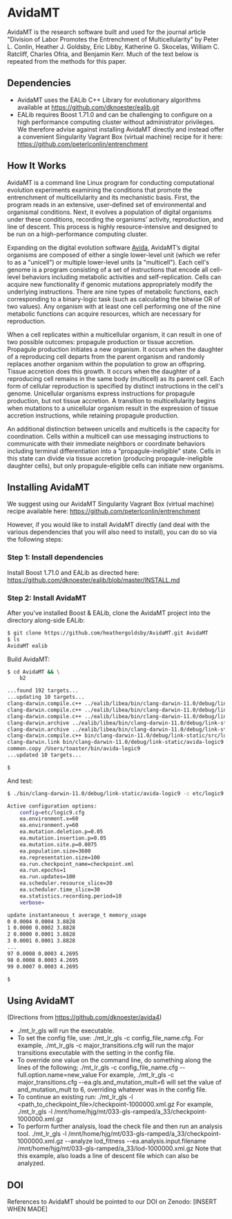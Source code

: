 # AvidaMT
AvidaMT is the research software built and used for the journal article "Division of Labor Promotes the Entrenchment of Multicellularity" by Peter L. Conlin, Heather J. Goldsby, Eric Libby, Katherine G. Skocelas, William C. Ratcliff, Charles Ofria, and Benjamin Kerr.  Much of the text below is repeated from the methods for this paper.


## Dependencies
* AvidaMT uses the EALib C++ Library for evolutionary algorithms available at https://github.com/dknoester/ealib.git
* EALib requires Boost 1.71.0 and can be challenging to configure on a high performance computing cluster without administrator privileges. We therefore advise against installing AvidaMT directly and instead offer a convenient Singularity Vagrant Box (virtual machine) recipe for it here: https://github.com/peterlconlin/entrenchment


## How It Works
AvidaMT is a command line Linux program for conducting computational evolution experiments examining the conditions that promote the entrenchment of multicellularity and its mechanistic basis. First, the program reads in an extensive, user-defined set of environmental and organismal conditions. Next, it evolves a population of digital organisms under these conditions, recording the organisms’ activity, reproduction, and line of descent. This process is highly resource-intensive and designed to be run on a high-performance computing cluster.

Expanding on the digital evolution software [Avida](https://en.wikipedia.org/wiki/Avida_(software)), AvidaMT’s digital organisms are composed of either a single lower-level unit (which we refer to as a "unicell") or multiple lower-level units (a "multicell"). Each cell's genome is a program consisting of a set of instructions that encode all cell-level behaviors including metabolic activities and self-replication. Cells can acquire new functionality if genomic mutations appropriately modify the underlying instructions. There are nine types of metabolic functions, each corresponding to a binary-logic task (such as calculating the bitwise OR of two values). Any organism with at least one cell performing one of the nine metabolic functions can acquire resources, which are necessary for reproduction.

When a cell replicates within a multicellular organism, it can result in one of two possible outcomes: propagule production or tissue accretion. Propagule production initiates a new organism. It occurs when the daughter of a reproducing cell departs from the parent organism and randomly replaces another organism within the population to grow an offspring. Tissue accretion does this growth. It occurs when the daughter of a reproducing cell remains in the same body (multicell) as its parent cell. Each form of cellular reproduction is specified by distinct instructions in the cell's genome. Unicellular organisms express instructions for propagule production, but not tissue accretion. A transition to multicellularity begins when mutations to a unicellular organism result in the expression of tissue accretion instructions, while retaining propagule production.

An additional distinction between unicells and multicells is the capacity for coordination. Cells within a multicell can use messaging instructions to communicate with their immediate neighbors or coordinate behaviors including terminal differentiation into a "propagule-ineligible" state. Cells in this state can divide via tissue accretion (producing propagule-ineligible daughter cells), but only propagule-eligible cells can initiate new organisms.


## Installing AvidaMT

We suggest using our AvidaMT Singularity Vagrant Box (virtual machine) recipe available here: https://github.com/peterlconlin/entrenchment

However, if you would like to install AvidaMT directly (and deal with the various dependencies that you will also need to install), you can do so via the following steps: 

### Step 1: Install dependencies
Install Boost 1.71.0 and EALib as directed here: https://github.com/dknoester/ealib/blob/master/INSTALL.md

### Step 2: Install AvidaMT
After you've installed Boost & EALib, clone the AvidaMT project into the directory along-side EALib:
```bash
$ git clone https://github.com/heathergoldsby/AvidaMT.git AvidaMT
$ ls
AvidaMT ealib
```

Build AvidaMT:
```bash
$ cd AvidaMT && \
    b2

...found 192 targets...
...updating 10 targets...
clang-darwin.compile.c++ ../ealib/libea/bin/clang-darwin-11.0/debug/link-static/src/expansion.o
clang-darwin.compile.c++ ../ealib/libea/bin/clang-darwin-11.0/debug/link-static/src/main.o
clang-darwin.compile.c++ ../ealib/libea/bin/clang-darwin-11.0/debug/link-static/src/cmdline_interface.o
clang-darwin.archive ../ealib/libea/bin/clang-darwin-11.0/debug/link-static/libea_runner.a
clang-darwin.archive ../ealib/libea/bin/clang-darwin-11.0/debug/link-static/libea_cmdline.a
clang-darwin.compile.c++ bin/clang-darwin-11.0/debug/link-static/src/logic9.o
clang-darwin.link bin/clang-darwin-11.0/debug/link-static/avida-logic9
common.copy /Users/toaster/bin/avida-logic9
...updated 10 targets...

$
```

And test:
```bash
$ ./bin/clang-darwin-11.0/debug/link-static/avida-logic9 -c etc/logic9.cfg --verbose

Active configuration options:
    config=etc/logic9.cfg
    ea.environment.x=60
    ea.environment.y=60
    ea.mutation.deletion.p=0.05
    ea.mutation.insertion.p=0.05
    ea.mutation.site.p=0.0075
    ea.population.size=3600
    ea.representation.size=100
    ea.run.checkpoint_name=checkpoint.xml
    ea.run.epochs=1
    ea.run.updates=100
    ea.scheduler.resource_slice=30
    ea.scheduler.time_slice=30
    ea.statistics.recording.period=10
    verbose=

update instantaneous_t average_t memory_usage
0 0.0004 0.0004 3.8828
1 0.0000 0.0002 3.8828
2 0.0000 0.0001 3.8828
3 0.0001 0.0001 3.8828
...
97 0.0008 0.0003 4.2695
98 0.0008 0.0003 4.2695
99 0.0007 0.0003 4.2695

$
```


## Using AvidaMT

(Directions from https://github.com/dknoester/avida4)

* ./mt_lr_gls will run the executable.
* To set the config file, use: ./mt_lr_gls -c config_file_name.cfg. For example, ./mt_lr_gls -c major_transitions.cfg will run the major transitions executable with the setting in the config file.
* To override one value on the command line, do something along the lines of the following; ./mt_lr_gls -c config_file_name.cfg --full.option.name=new_value For example, ./mt_lr_gls -c major_transitions.cfg --ea.gls.and_mutation_mult=6 will set the value of and_mutation_mult to 6, overriding whatever was in the config file.
* To continue an existing run: ./mt_lr_gls -l <path_to_checkpoint_file>/checkpoint-1000000.xml.gz For example, ./mt_lr_gls -l /mnt/home/hjg/mt/033-gls-ramped/a_33/checkpoint-1000000.xml.gz
* To perform further analysis, load the check file and then run an analysis tool. ./mt_lr_gls -l /mnt/home/hjg/mt/033-gls-ramped/a_33/checkpoint-1000000.xml.gz --analyze lod_fitness --ea.analysis.input.filename /mnt/home/hjg/mt/033-gls-ramped/a_33/lod-1000000.xml.gz Note that this example, also loads a line of descent file which can also be analyzed.


## DOI

References to AvidaMT should be pointed to our DOI on Zenodo: [INSERT WHEN MADE]
